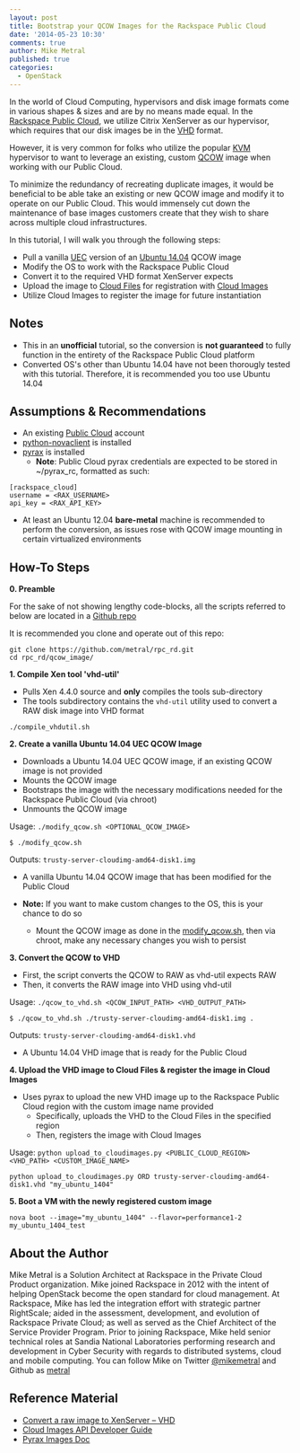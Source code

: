 ```yaml
---
layout: post
title: Bootstrap your QCOW Images for the Rackspace Public Cloud
date: '2014-05-23 10:30'
comments: true
author: Mike Metral
published: true
categories:
  - OpenStack
---
```


In the world of Cloud Computing, hypervisors and disk image formats come in
various shapes & sizes and are by no means made equal.
In the [Rackspace Public Cloud](http://rackspace.com/cloud/servers), we utilize Citrix XenServer as our
hypervisor, which requires that our disk images be in the
[VHD](http://en.wikipedia.org/wiki/VHD_\(file_format\)) format.

<!-- more -->

However, it is very common for folks who utilize the popular
[KVM](http://en.wikipedia.org/wiki/Kernel-based_Virtual_Machine) hypervisor to
want to leverage an existing, custom [QCOW](http://en.wikipedia.org/wiki/Qcow)
image when working with our Public Cloud.

To minimize the redundancy of recreating duplicate images, it would be beneficial
to be able take an existing or new QCOW image and modify it to operate on our Public
Cloud. This would immensely cut down the maintenance of base images customers
create that they wish to share across multiple cloud infrastructures.

In this tutorial, I will walk you through the following steps:

* Pull a vanilla
[UEC](http://en.wikipedia.org/wiki/Ubuntu_Enterprise_Cloud#Cloud_computing)
version of an [Ubuntu 14.04](http://cloud-images.ubuntu.com/trusty/current/) QCOW image
* Modify the OS to work with the Rackspace Public Cloud
* Convert it to the required VHD format XenServer expects
* Upload the image to [Cloud Files](http://rackspace.com/cloud/files) for registration with [Cloud Images](http://www.rackspace.com/cloud/images/)
* Utilize Cloud Images to register the image for future instantiation

## Notes
* This in an __unofficial__ tutorial, so the conversion is __not guaranteed__ to fully function in the entirety of the Rackspace Public
  Cloud platform
* Converted OS's other than Ubuntu 14.04 have not been thorougly tested with this tutorial.
  Therefore, it is recommended you too use Ubuntu 14.04

## Assumptions & Recommendations

* An existing [Public Cloud](http://mycloud.rackspace.com) account
* [python-novaclient](http://www.rackspace.com/knowledge_center/article/installing-python-novaclient-on-linux-and-mac-os) is installed
* [pyrax](https://github.com/rackspace/pyrax) is installed
    * __Note__: Public Cloud pyrax credentials are expected to be stored in ~/pyrax_rc, formatted as such:

```
[rackspace_cloud]
username = <RAX_USERNAME>
api_key = <RAX_API_KEY>
```
* At least an Ubuntu 12.04 __bare-metal__ machine is recommended to perform the conversion, as issues rose
  with QCOW image mounting in certain virtualized environments

## How-To Steps

__0. Preamble__

For the sake of not showing lengthy code-blocks, all the scripts referred to
below are located in a [Github repo](https://github.com/metral/rpc_rd/tree/master/qcow_image)

It is recommended you clone and operate out of this repo:
```
git clone https://github.com/metral/rpc_rd.git
cd rpc_rd/qcow_image/
```

__1. Compile Xen tool 'vhd-util'__

* Pulls Xen 4.4.0 source and __only__ compiles the tools sub-directory
* The tools subdirectory contains the `vhd-util` utility used to convert a RAW disk image into VHD format

```
./compile_vhdutil.sh
```

__2. Create a vanilla Ubuntu 14.04 UEC QCOW Image__

* Downloads a Ubuntu 14.04 UEC QCOW image, if an existing QCOW image is not provided
* Mounts the QCOW image
* Bootstraps the image with the necessary modifications needed for the Rackspace Public Cloud (via chroot)
* Unmounts the QCOW image

Usage: `./modify_qcow.sh <OPTIONAL_QCOW_IMAGE>`
```
$ ./modify_qcow.sh
```

Outputs: `trusty-server-cloudimg-amd64-disk1.img`

* A vanilla Ubuntu 14.04 QCOW image that has been modified for the Public Cloud

* __Note:__ If you want to make custom changes to the OS, this is your chance to do
  so
  * Mount the QCOW image as done in the
  [modify_qcow.sh](http://git.io/-4PHGQ), then via chroot, make any necessary changes you wish to persist

__3. Convert the QCOW to VHD__

* First, the script converts the QCOW to RAW as vhd-util expects RAW
* Then, it converts the RAW image into VHD using vhd-util

Usage: `./qcow_to_vhd.sh <QCOW_INPUT_PATH> <VHD_OUTPUT_PATH>`
```
$ ./qcow_to_vhd.sh ./trusty-server-cloudimg-amd64-disk1.img .
```

Outputs: `trusty-server-cloudimg-amd64-disk1.vhd`

* A Ubuntu 14.04 VHD image that is ready for the Public Cloud

__4. Upload the VHD image to Cloud Files & register the image in Cloud Images__

* Uses pyrax to upload the new VHD image up to the Rackspace Public Cloud region with the custom image name provided
    * Specifically, uploads the VHD to the Cloud Files in the specified region
    * Then, registers the image with Cloud Images

Usage: `python upload_to_cloudimages.py <PUBLIC_CLOUD_REGION> <VHD_PATH> <CUSTOM_IMAGE_NAME>`
```
python upload_to_cloudimages.py ORD trusty-server-cloudimg-amd64-disk1.vhd "my_ubuntu_1404"
```

__5. Boot a VM with the newly registered custom image__

```
nova boot --image="my_ubuntu_1404" --flavor=performance1-2 my_ubuntu_1404_test
```

## About the Author
Mike Metral is a Solution Architect at Rackspace in the Private Cloud Product
organization. Mike joined Rackspace in 2012 with the intent of helping
OpenStack become the open standard for cloud management. At Rackspace, Mike has
led the integration effort with strategic partner RightScale; aided in the
assessment, development, and evolution of Rackspace Private Cloud; as well as
served as the Chief Architect of the Service Provider Program. Prior to joining
Rackspace, Mike held senior technical roles at Sandia National Laboratories
performing research and development in Cyber Security with regards to
distributed systems, cloud and mobile computing. You can follow Mike on Twitter
[@mikemetral](http://twitter.com/mikemetral) and Github as
[metral](http://github.com/metral)

## Reference Material
* [Convert a raw image to XenServer – VHD](http://blogs.citrix.com/2012/10/04/convert-a-raw-image-to-xenserver-vhd/)
* [Cloud Images API Developer Guide](http://docs.rackspace.com/images/api/v2/ci-devguide/content/ch_image_preface.html)
* [Pyrax Images Doc](https://github.com/rackspace/pyrax/blob/master/docs/images.md)
